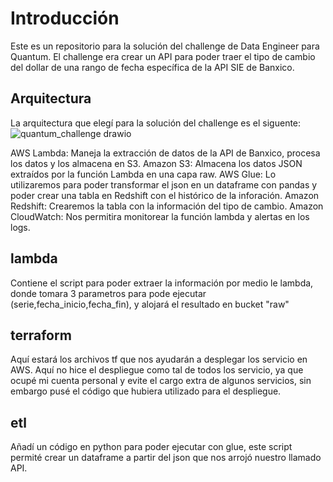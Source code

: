 # Introducción
Este es un repositorio para la solución del challenge de Data Engineer para Quantum. El challenge era crear un API para poder traer el tipo de cambio del dollar de una rango de fecha específica de la API SIE de Banxico.

## Arquitectura
La arquitectura que elegí para la solución del challenge es el siguente:
![quantum_challenge drawio](https://github.com/user-attachments/assets/72b348a6-40a8-400e-83df-3b90b03dab42)

AWS Lambda: Maneja la extracción de datos de la API de Banxico, procesa los datos y los almacena en S3.
Amazon S3: Almacena los datos JSON extraídos por la función Lambda en una capa raw.
AWS Glue: Lo utilizaremos para poder transformar  el json en un dataframe con pandas y poder crear una tabla en Redshift con el histórico de la inforación.
Amazon Redshift: Crearemos la tabla con la información del tipo de cambio.
Amazon CloudWatch: Nos permitira monitorear la función lambda y alertas en los logs.

## lambda
Contiene el script para poder extraer la información por medio le lambda, donde tomara 3 parametros para pode ejecutar (serie,fecha_inicio,fecha_fin), y alojará el resultado en bucket "raw"

## terraform
Aquí estará los archivos tf que nos ayudarán a desplegar los servicio en AWS. Aquí no hice el despliegue como tal de todos los servicio, ya que ocupé mi cuenta personal y evite el cargo extra de algunos servicios, sin embargo pusé el código que hubiera utilizado para el despliegue.

## etl
Añadí un código en python para poder ejecutar con glue, este script permité crear un dataframe a partir del json que nos arrojó nuestro llamado API.
